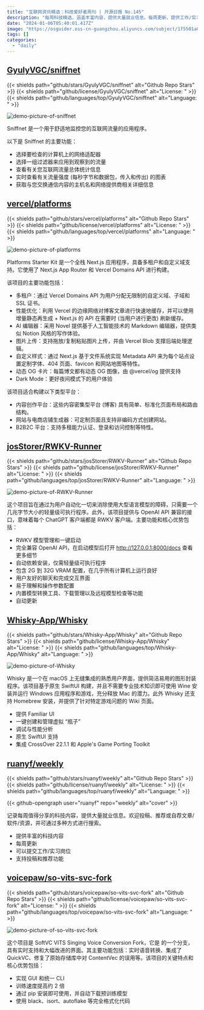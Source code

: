 ```yaml
---
title: "互联网资讯精选：科技爱好者周刊 | 开源日报 No.145"
description: "每周科技精选，涵盖丰富内容，提供大量就业信息。每周更新，提供工作/实习岗位，支持投稿和推荐。"
date: "2024-01-06T05:40:01.417Z"
image: "https://osguider.oss-cn-guangzhou.aliyuncs.com/subject/1f5501a020e8a46596b1e6ca60de74d2.png"
tags: []
categories:
  - "daily"
---
```


## [GyulyVGC/sniffnet](https://github.com/GyulyVGC/sniffnet)

{{< shields path="github/stars/GyulyVGC/sniffnet" alt="Github Repo Stars" >}} {{< shields path="github/license/GyulyVGC/sniffnet" alt="License: " >}} {{< shields path="github/languages/top/GyulyVGC/sniffnet" alt="Language: " >}}

![demo-picture-of-sniffnet](https://picgo-daily.oss-cn-guangzhou.aliyuncs.com/picgo-daily/2023/4f9b4ee05672a46e700358c02c258745.png)

Sniffnet 是一个用于舒适地监控您的互联网流量的应用程序。

以下是 Sniffnet 的主要功能：

- 选择要检查的计算机上的网络适配器
- 选择一组过滤器来应用到观察到的流量
- 查看有关您互联网流量总体统计信息
- 实时查看有关流量强度 (每秒字节和数据包，传入和传出) 的图表
- 获取与您交换通信内容的主机名和网络提供商相关详细信息
  
## [vercel/platforms](https://github.com/vercel/platforms)

{{< shields path="github/stars/vercel/platforms" alt="Github Repo Stars" >}} {{< shields path="github/license/vercel/platforms" alt="License: " >}} {{< shields path="github/languages/top/vercel/platforms" alt="Language: " >}}

![demo-picture-of-platforms](https://picgo-daily.oss-cn-guangzhou.aliyuncs.com/picgo-daily/2023/299cb83ba53055a7d3a937e86554a39f.png)

Platforms Starter Kit 是一个全栈 Next.js 应用程序，具备多租户和自定义域支持。它使用了 Next.js App Router 和 Vercel Domains API 进行构建。

该项目的主要功能包括：

- 多租户：通过 Vercel Domains API 为用户分配无限制的自定义域、子域和 SSL 证书。
- 性能优化：利用 Vercel 的边缘网络对博客文章进行快速地缓存，并可以使用增量静态再生成 + Next.js 的  API 在需要时 (当用户进行更改) 刷新缓存。
- AI 编辑器：采用 Novel 提供基于人工智能技术的 Markdown 编辑器，提供类似 Notion 风格的写作体验。
- 图片上传：支持拖放/复制粘贴图片上传，并由 Vercel Blob 支撑后端处理逻辑。
- 自定义样式：通过 Next.js 基于文件系统实现 Metadata API 来为每个站点设置定制字体、404 页面、favicon 和网站地图等特性。
- 动态 OG 卡片：每篇博文都有动态 OG 图像，由 @vercel/og 提供支持
- Dark Mode：更好夜间模式下的用户体验

该项目适合构建以下类型平台：

- 内容创作平台：这些内容密集型平台 (博客) 具有简单、标准化页面布局和路由结构。
- 网站与电商店铺生成器：可定制页面且支持非编码方式创建网站。
- B2B2C 平台：支持多租能力认证、登录和访问控制等特性。
  
## [josStorer/RWKV-Runner](https://github.com/josStorer/RWKV-Runner)

{{< shields path="github/stars/josStorer/RWKV-Runner" alt="Github Repo Stars" >}} {{< shields path="github/license/josStorer/RWKV-Runner" alt="License: " >}} {{< shields path="github/languages/top/josStorer/RWKV-Runner" alt="Language: " >}}

![demo-picture-of-RWKV-Runner](https://osguider.oss-cn-guangzhou.aliyuncs.com/subject/e0e7bd5c4f8daf980ff7c0f261bb3bbd.png)

这个项目旨在通过为用户自动化一切来消除使用大型语言模型的障碍，只需要一个几兆字节大小的轻量级可执行程序。此外，该项目提供与 OpenAI API 兼容的接口，意味着每个 ChatGPT 客户端都是 RWKV 客户端。主要功能和核心优势包括：

- RWKV 模型管理和一键启动
- 完全兼容 OpenAI API，在启动模型后打开 <http://127.0.0.1:8000/docs> 查看更多细节
- 自动依赖安装，仅需轻量级可执行程序
- 包含 2G 到 32G VRAM 配置，在几乎所有计算机上运行良好
- 用户友好的聊天和完成交互界面
- 易于理解和操作参数配置
- 内置模型转换工具、下载管理以及远程模型检查等功能  
- 自动更新
  
## [Whisky-App/Whisky](https://github.com/Whisky-App/Whisky)

{{< shields path="github/stars/Whisky-App/Whisky" alt="Github Repo Stars" >}} {{< shields path="github/license/Whisky-App/Whisky" alt="License: " >}} {{< shields path="github/languages/top/Whisky-App/Whisky" alt="Language: " >}}

![demo-picture-of-Whisky](https://picgo-daily.oss-cn-guangzhou.aliyuncs.com/picgo-daily/2023/cd3e1ab2f6f72057af42e3595b786ad0.png)

Whisky 是一个在 macOS 上无缝集成的熟悉用户界面，提供简洁易用的图形封装程序。该项目基于原生 SwiftUI 构建，并且不需要专业技术知识即可使用 Wine 安装并运行 Windows 应用程序和游戏，充分释放 Mac 的潜力。此外 Whisky 还支持 Homebrew 安装，并提供了针对特定游戏问题的 Wiki 页面。

- 提供 Familiar UI
- 一键创建和管理虚拟 “瓶子”
- 调试与性能分析
- 原生 SwiftUI 支持
- 集成 CrossOver 22.1.1 和 Apple's Game Porting Toolkit
  
## [ruanyf/weekly](https://github.com/ruanyf/weekly)

{{< shields path="github/stars/ruanyf/weekly" alt="Github Repo Stars" >}} {{< shields path="github/license/ruanyf/weekly" alt="License: " >}} {{< shields path="github/languages/top/ruanyf/weekly" alt="Language: " >}}

{{< github-opengraph user="ruanyf" repo="weekly" alt="cover" >}}

记录每周值得分享的科技内容，提供大量就业信息。欢迎投稿、推荐或自荐文章/软件/资源，并可通过多种方式进行搜索。

- 提供丰富的科技内容
- 每周更新
- 可以提交工作/实习岗位
- 支持投稿和推荐功能
  
## [voicepaw/so-vits-svc-fork](https://github.com/voicepaw/so-vits-svc-fork)

{{< shields path="github/stars/voicepaw/so-vits-svc-fork" alt="Github Repo Stars" >}} {{< shields path="github/license/voicepaw/so-vits-svc-fork" alt="License: " >}} {{< shields path="github/languages/top/voicepaw/so-vits-svc-fork" alt="Language: " >}}

![demo-picture-of-so-vits-svc-fork](https://osguider.oss-cn-guangzhou.aliyuncs.com/subject/908bcf374d19446ac7b25028408147cf.png)

这个项目是 SoftVC VITS Singing Voice Conversion Fork，它是  的一个分支，具有实时支持和大幅改进的界面。其主要功能包括：实时语音转换、集成了 QuickVC、修复了原始存储库中对 ContentVec 的误用等。该项目的关键特点和核心优势包括：

- 实现 GUI 和统一 CLI
- 训练速度提高约 2 倍
- 通过 pip 安装即可使用，并自动下载预训练模型
- 使用 black、isort、autoflake 等完全格式化代码
  
